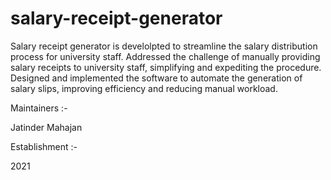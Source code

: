 # salary-receipt-generator

Salary receipt generator is develolpted to streamline the salary distribution process for university staff.
Addressed the challenge of manually providing salary receipts to university staff, simplifying and expediting the
procedure.
Designed and implemented the software to automate the generation of salary slips, improving efficiency
and reducing manual workload.



Maintainers :- 

Jatinder Mahajan

Establishment :-

2021
 
